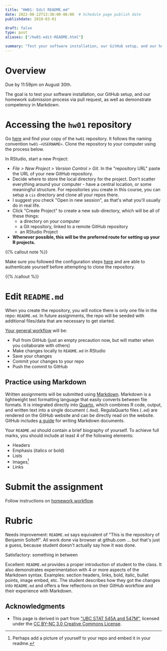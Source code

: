 ```yaml
---
title: "HW01: Edit README.md"
date: 2022-08-22T13:30:00-06:00  # Schedule page publish date
publishdate: 2019-03-01

draft: false
type: post
aliases: ["/hw01-edit-README.html"]

summary: "Test your software installation, our GitHub setup, and our homework submission process via pull request, as well as demonstrate competency in Markdown."
---
```




# Overview

Due by 11:59pm on August 30th.

The goal is to test your software installation, our GitHub setup, and our homework submission process via pull request, as well as demonstrate competency in Markdown.

# Accessing the `hw01` repository

Go [here](https://github.coecis.cornell.edu/cis-fa22) and find your copy of the `hw01` repository. It follows the naming convention `hw01-<USERNAME>`. Clone the repository to your computer using the process below.

In RStudio, start a new Project:

* *File > New Project > Version Control > Git*. In the "repository URL" paste the URL of your new GitHub repository.
* Decide where to store the local directory for the project. Don't scatter everything around your computer - have a central location, or some meaningful structure. For repositories you create in this course, you can setup a `cis` directory and clone all your repos there.
* I suggest you check "Open in new session", as that's what you'll usually do in real life.
* Click "Create Project" to create a new sub-directory, which will be all of these things:
    * a directory on your computer
    * a Git repository, linked to a remote GitHub repository
    * an RStudio Project
* **Whenever possible, this will be the preferred route for setting up your R projects.**

{{% callout note %}}

Make sure you followed the configuration steps [here](/setup/git-configure/) and are able to authenticate yourself before attempting to clone the repository.

{{% /callout %}}

# Edit `README.md`

When you create the repository, you will notice there is only one file in the repo: `README.md`. In future assignments, the repo will be seeded with additional files/data that are necessary to get started.

[Your general workflow](/faq/homework-guidelines/#homework-workflow) will be:

* Pull from GitHub (just an empty precaution now, but will matter when you collaborate with others)
* Make changes locally to `README.md` in RStudio
* Save your changes
* Commit your changes to your repo
* Push the commit to GitHub

## Practice using Markdown

Written assignments will be submitted using [Markdown](https://daringfireball.net/projects/markdown/). Markdown is a lightweight text formatting language that easily converts between file formats. It is integrated directly into [Quarto](http://rmarkdown.rstudio.com/), which combines R code, output, and written text into a single document (`.Rmd`). RegulaQuarto files (`.md`) are rendered on the GitHub website and can be directly read on the website. GitHub includes [a guide](https://guides.github.com/features/mastering-markdown/) for writing Markdown documents.

Your `README.md` should contain a brief biography of yourself. To achieve full marks, you should include at least 4 of the following elements:

* Headers
* Emphasis (italics or bold)
* Lists
* Images[^image]
* Links

# Submit the assignment

Follow instructions on [homework workflow](/faq/homework-guidelines/#homework-workflow).

# Rubric

Needs improvement: `README.md` says equivalent of "This is the repository of Benjamin Soltoff". All work done via browser at github.com ... but that's just a guess, because student doesn't actually say how it was done.

Satisfactory: something in between

Excellent: `README.md` provides a proper introduction of student to the class. It also demonstrates experimentation with 4 or more aspects of the Markdown syntax. Examples: section headers, links, bold, italic, bullet points, image embed, etc. The student describes how they got the changes into `README.md` and offers a few reflections on their GitHub workflow and their experience with Markdown.

## Acknowledgments


* This page is derived in part from ["UBC STAT 545A and 547M"](http://stat545.com), licensed under the [CC BY-NC 3.0 Creative Commons License](https://creativecommons.org/licenses/by-nc/3.0/).

[^image]: Perhaps add a picture of yourself to your repo and embed it in your readme.
